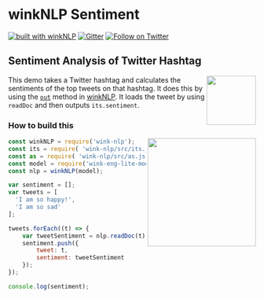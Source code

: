 # winkNLP Sentiment

[![built with winkNLP](https://img.shields.io/badge/built%20with-winkNLP-blueviolet)](https://github.com/winkjs/wink-nlp) [![Gitter](https://img.shields.io/gitter/room/nwjs/nw.js.svg)](https://gitter.im/winkjs/Lobby) [![Follow on Twitter](https://img.shields.io/twitter/follow/winkjs_org?style=social)](https://twitter.com/winkjs_org)

## Sentiment Analysis of Twitter Hashtag

[<img align="right" src="https://decisively.github.io/wink-logos/logo-title.png" width="100px" >](https://winkjs.org/)

This demo takes a Twitter hashtag and calculates the sentiments of the top tweets on that hashtag. It does this by using the [`out`](https://winkjs.org/wink-nlp/leveraging-out.html) method in [winkNLP](https://github.com/winkjs/wink-nlp). It loads the tweet by using `readDoc` and then outputs `its.sentiment`.

### How to build this
[<img align="right" src="https://user-images.githubusercontent.com/9491/100742427-c97d2b80-3400-11eb-925b-2c4b111f2722.png" width="220px" >](https://winkjs.org/showcase-timeline/)

```javascript
const winkNLP = require('wink-nlp');
const its = require( 'wink-nlp/src/its.js' );
const as = require( 'wink-nlp/src/as.js' );
const model = require('wink-eng-lite-model');
const nlp = winkNLP(model);

var sentiment = [];
var tweets = [
  'I am so happy!',
  'I am so sad'
];

tweets.forEach((t) => {
    var tweetSentiment = nlp.readDoc(t).out(its.sentiment);
    sentiment.push({
        tweet: t,
        sentiment: tweetSentiment
    });
});

console.log(sentiment);
```
